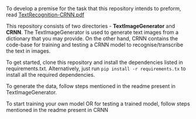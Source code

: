 To develop a premise for the task that this repository intends to preform, read [TextRecognition-CRNN.pdf](https://github.com/ishanijanveja/TextRecognition/blob/master/TextRecognition-CRNN.pdf)

This repository consists of two directories - **TextImageGenerator** and **CRNN**. The TextImageGenerator is 
used to generate text images from a dictionary that you may provide. On the other hand, CRNN contains the code-base for training and testing a CRNN model to recognise/transcribe the text in images. 

To get started, clone this repository and install the dependencies listed in requirements.txt.
Alternatively, just run `pip install -r requirements.tx` to install all the required dependencies.

To generate the data, follow steps mentioned in the readme present in TextImageGenerator.

To start training your own model OR for testing a trained model, follow steps mentioned in the readme present in CRNN
